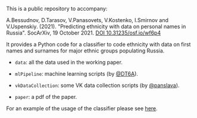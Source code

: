 This is a public repository to accompany:

A.Bessudnov, D.Tarasov, V.Panasovets, V.Kostenko, I.Smirnov and V.Uspenskiy. (2021). "Predicting ethnicity with data on personal names in Russia". SocArXiv, 19 October 2021. [DOI 10.31235/osf.io/wf6p4](https://osf.io/preprints/socarxiv/wf6p4/)

It provides a Python code for a classifier to code ethnicity with data on first names and surnames for major ethnic groups populating Russia.

- `data`: all the data used in the working paper.

- `mlPipeline`: machine learning scripts (by [@DT6A](https://github.com/DT6A)).

- `vkDataCollection`: some VK data collection scripts (by [@panslava](https://github.com/panslava)).

- `paper`: a pdf of the paper. 

For an example of the usage of the classifier please see [here](https://github.com/abessudnov/ruEthnicNamesPublic/tree/main/mlPipeline).